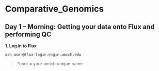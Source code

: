 # Comparative_Genomics

## Day 1 – Morning: Getting your data onto Flux and performing QC 

**1.	Log in to Flux**

`ssh user@flux-login.engin.umich.edu`

> *user = your umich unique name
